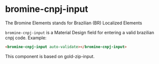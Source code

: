 # bromine-cnpj-input

The Bromine Elements stands for Brazilian (BR) Localized Elements

`bromine-cnpj-input` is a Material Design field for entering a valid brazilian cnpj code.
Example:

```html
<bromine-cnpj-input auto-validate></bromine-cnpj-input>
```
This component is based on gold-zip-input.